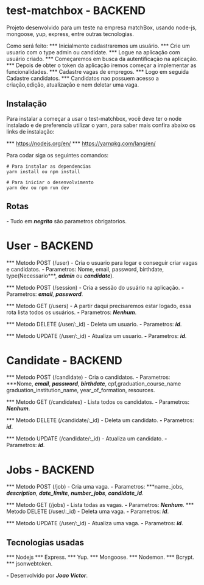 # test-matchbox - BACKEND

Projeto desenvolvido para um teste na empresa matchBox, usando node-js, mongoose, yup, express,
entre outras tecnologias.

Como será feito:
*** Inicialmente cadastraremos um usuário.
*** Crie um usuario com o type admin ou candidate.
*** Logue na aplicação com usuário criado.
*** Começaremos em busca da autentificação na aplicação.
*** Depois de obter o token da aplicação iremos começar a implementar as funcionalidades.
*** Cadastre vagas de empregos.
*** Logo em seguida Cadastre candidatos.
*** Candidatos nao possuem acesso a criação,edição, atualização e nem deletar uma vaga.

## Instalação

Para instalar a começar a usar o test-matchbox, você deve ter o node instalado e de preferencia utilizar o yarn, para saber mais confira abaixo os links de instalação:

*** https://nodejs.org/en/
*** https://yarnpkg.com/lang/en/

Para codar siga os seguintes comandos:

````shell script
# Para instalar as dependencias
yarn install ou npm install

# Para iniciar o desenvolvimento
yarn dev ou npm run dev
````

## Rotas
***-*** Tudo em ***negrito*** são parametros obrigatorios.

# User - BACKEND
*** Metodo POST (/user) - Cria o usuario para logar e conseguir criar vagas e candidatos.
***-*** Parametros: Nome, email, password, birthdate, type(Necessario***, ***admin*** ou ***candidate***).

*** Metodo POST (/session) - Cria a sessão do usuário na aplicação.
***-*** Parametros: ***email***, ***password***.

*** Metodo GET (/users) - A partir daqui precisaremos estar logado, essa rota lista todos os usuários.
***-*** Parametros: ***Nenhum***.

*** Metodo DELETE (/user/:_id) - Deleta um usuario.
***-*** Parametros: ***id***.
  
*** Metodo UPDATE (/user/:_id) - Atualiza um usuario.
***-*** Parametros: ***id***.

# Candidate - BACKEND
*** Metodo POST (/candidate) - Cria o candidatos.
***-*** Parametros: ***Nome, ***email***, ***password***, ***birthdate***, cpf,graduation_course_name
graduation_institution_name, year_of_formation, resources.

*** Metodo GET (/candidates) - Lista todos os candidatos.
***-*** Parametros: ***Nenhum***.
  
*** Metodo DELETE (/candidate/:_id) - Deleta um candidato.
***-*** Parametros: ***id***.
  
*** Metodo UPDATE (/candidate/:_id) - Atualiza um candidato.
***-*** Parametros: ***id***.

 
# Jobs - BACKEND
*** Metodo POST (/job) - Cria uma vaga.
***-*** Parametros: ***name_jobs, ***description***, ***date_limite***, ***number_jobs***, ***candidate_id***.

*** Metodo GET (/jobs) - Lista todas as vagas.
***-*** Parametros: ***Nenhum***.
*** Metodo DELETE (/user/:_id) - Deleta uma vaga.
***-*** Parametros: ***id***.

*** Metodo UPDATE (/user/:_id) - Atualiza uma vaga.
***-*** Parametros: ***id***.

## Tecnologias usadas
*** Nodejs
*** Express.
*** Yup.
*** Mongoose.
*** Nodemon.
*** Bcrypt.
*** jsonwebtoken.

***-*** Desenvolvido por ***Joao Victor***.


